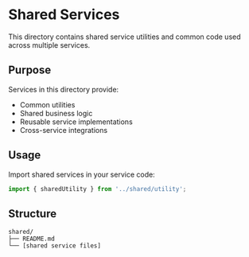 # Shared Services

This directory contains shared service utilities and common code used across multiple services.

## Purpose

Services in this directory provide:
- Common utilities
- Shared business logic
- Reusable service implementations
- Cross-service integrations

## Usage

Import shared services in your service code:

```typescript
import { sharedUtility } from '../shared/utility';
```

## Structure

```
shared/
├── README.md
└── [shared service files]
```

